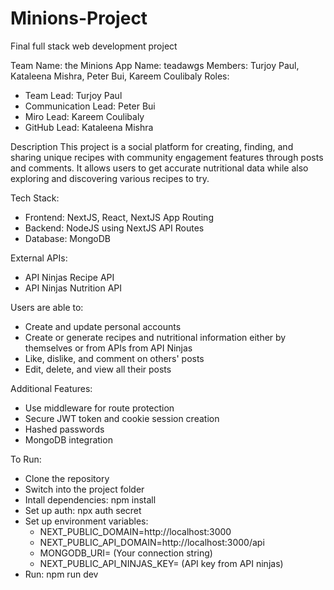 # Minions-Project
Final full stack web development project

Team Name: the Minions
App Name: teadawgs
Members: Turjoy Paul, Kataleena Mishra, Peter Bui, Kareem Coulibaly
Roles: 
* Team Lead: Turjoy Paul
* Communication Lead: Peter Bui
* Miro Lead: Kareem Coulibaly
* GitHub Lead: Kataleena Mishra

Description
This project is a social platform for creating, finding, and sharing unique recipes with community engagement features through posts and comments. It allows users to get accurate nutritional data while also exploring and discovering various recipes to try.

Tech Stack:
* Frontend: NextJS, React, NextJS App Routing
* Backend: NodeJS using NextJS API Routes
* Database: MongoDB

External APIs:
* API Ninjas Recipe API
* API Ninjas Nutrition API

Users are able to:
* Create and update personal accounts
* Create or generate recipes and nutritional information either by themselves or from APIs from API Ninjas
* Like, dislike, and comment on others' posts
* Edit, delete, and view all their posts

Additional Features:
* Use middleware for route protection
* Secure JWT token and cookie session creation
* Hashed passwords
* MongoDB integration

To Run:
* Clone the repository
* Switch into the project folder
* Intall dependencies: npm install
* Set up auth: npx auth secret
* Set up environment variables:
    * NEXT_PUBLIC_DOMAIN=http://localhost:3000
    * NEXT_PUBLIC_API_DOMAIN=http://localhost:3000/api
    * MONGODB_URI= (Your connection string)
    * NEXT_PUBLIC_API_NINJAS_KEY= (API key from API ninjas)
* Run: npm run dev
